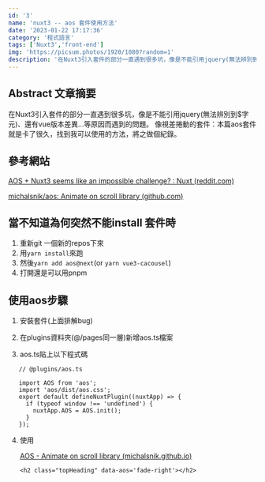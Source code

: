 ```yaml
---
id: '3'
name: 'nuxt3 -- aos 套件使用方法'
date: '2023-01-22 17:17:36'
category: '程式語言'
tags: ['Nuxt3','front-end']
img: 'https://picsum.photos/1920/1080?random=1'
description: '在Nuxt3引入套件的部分一直遇到很多坑，像是不能引用jquery(無法辨別到$字元)、還有vue版本差異...等原因而遇到的問題。像視差捲動的套件：本篇aos套件就是卡了很久，找到我可以使用的方法，將之做個紀錄。'
---
```

## Abstract 文章摘要
在Nuxt3引入套件的部分一直遇到很多坑，像是不能引用jquery(無法辨別到$字元)、還有vue版本差異...等原因而遇到的問題。
像視差捲動的套件：本篇aos套件就是卡了很久，找到我可以使用的方法，將之做個紀錄。

## 參考網站

[AOS + Nuxt3 seems like an impossible challenge? : Nuxt (reddit.com)](https://www.reddit.com/r/Nuxt/comments/vn2b5l/aos_nuxt3_seems_like_an_impossible_challenge/)

[michalsnik/aos: Animate on scroll library (github.com)](https://github.com/michalsnik/aos)

## 當不知道為何突然不能install 套件時

1. 重新git 一個新的repos下來
2. 用`yarn install`來跑
3. 然後`yarn add aos@next`(or `yarn vue3-cacousel`)
4. 打開還是可以用pnpm

## 使用aos步驟

1. 安裝套件(上面排解bug)

2. 在plugins資料夾(@/pages同一層)新增aos.ts檔案

3. aos.ts貼上以下程式碼
```
   // @plugins/aos.ts
   
   import AOS from 'aos';
   import 'aos/dist/aos.css';
   export default defineNuxtPlugin((nuxtApp) => {  
     if (typeof window !== 'undefined') {    
       nuxtApp.AOS = AOS.init();  
     }
   });
```

4. 使用

   [AOS - Animate on scroll library (michalsnik.github.io)](http://michalsnik.github.io/aos/)

   ```
   <h2 class="topHeading" data-aos='fade-right'></h2>
   ```

